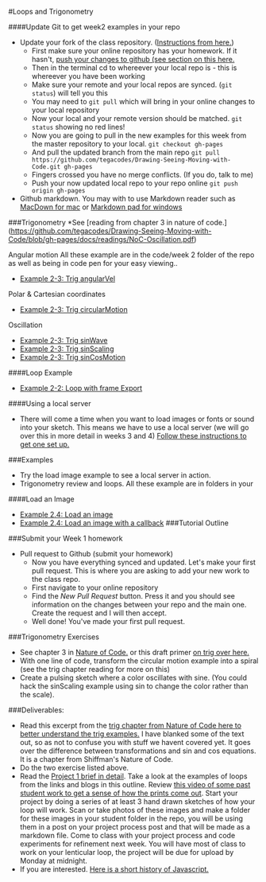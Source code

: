 #Loops and Trigonometry

####Update Git to get week2 examples in your repo
* Update your fork of the class repository. ([Instructions from here.](https://help.github.com/articles/merging-an-upstream-repository-into-your-fork/))
  * First make sure your online repository has your homework. If it hasn't, [push your changes to github (see section on this here.](https://github.com/tegacodes/Drawing-Seeing-Moving-with-Code/blob/gh-pages/docs/git.md)
  * Then in the terminal cd to whereever your local repo is - this is whereever you have been working
  * Make sure your remote and your local repos are synced. (`git status`) will tell you this
  * You may need to `git pull` which will bring in your online changes to your local repository
  * Now your local and your remote version should be matched. `git status` showing no red lines!
  * Now you are going to pull in the new examples for this week from the master repository to your local. `git checkout gh-pages`
  * And pull the updated branch from the main repo
  `git pull https://github.com/tegacodes/Drawing-Seeing-Moving-with-Code.git gh-pages`
  * Fingers crossed you have no merge conflicts. (If you do, talk to me)
  * Push your now updated local repo to your repo online `git push origin gh-pages`
* Github markdown. You may with to use Markdown reader such as [MacDown for mac](http://macdown.uranusjr.com/) or [Markdown pad for windows](http://markdownpad.com/)


###Trigonometry
*See [reading from chapter 3 in nature of code.] (https://github.com/tegacodes/Drawing-Seeing-Moving-with-Code/blob/gh-pages/docs/readings/NoC-Oscillation.pdf)

Angular motion
All these example are in the code/week 2 folder of the repo as well as being in code pen for your easy viewing..

* [Example 2-3: Trig angularVel](http://codepen.io/tega/pen/BjVEzE?editors=0010)  

Polar & Cartesian coordinates  

* [Example 2-3: Trig circularMotion](http://codepen.io/tega/pen/pgKBEj?editors=0010)  

Oscillation

* [Example 2-3: Trig sinWave](http://codepen.io/tega/pen/zraXKZ?editors=0010)  
* [Example 2-3: Trig sinScaling](http://codepen.io/tega/pen/rxKbqz?editors=0010)  
* [Example 2-3: Trig sinCosMotion](http://codepen.io/tega/pen/EPRJGQ?editors=0010)

####Loop Example

* [Example 2-2: Loop with frame Export](http://codepen.io/tega/pen/MKQpOX?editors=0010)

####Using a local server

* There will come a time when you want to load images or fonts or sound into your sketch. This means we have to use a local server (we will go over this in more detail in weeks 3 and 4) [Follow these instructions to get one set up.](https://github.com/processing/p5.js/wiki/Local-server)

###Examples
* Try the load image example to see a local server in action.
* Trigonometry review and loops. All these example are in folders in your

####Load an Image
* [Example 2.4: Load an image](https://github.com/tegacodes/Drawing-Seeing-Moving-with-Code/tree/gh-pages/code/2-4-LoadImage/image-1)
* [Example 2.4: Load an image with a callback](https://github.com/tegacodes/Drawing-Seeing-Moving-with-Code/tree/gh-pages/code/2-4-LoadImage/image-2-callback) 
###Tutorial Outline

###Submit your Week 1 homework

* Pull request to Github (submit your homework)
  * Now you have everything synced and updated. Let's make your first pull request. This is where you are asking to add your new work to the class repo.
  * First navigate to your online repository
  * Find the *New Pull Request* button. Press it and you should see information on the changes between your repo and the main one. Create the request and I will then accept.
  * Well done! You've made your first pull request.

###Trigonometry Exercises
* See chapter 3 in [Nature of Code.](https://github.com/tegacodes/Drawing-Seeing-Moving-with-Code/blob/gh-pages/docs/readings/NoC-Oscillation.pdf) or this draft primer [on trig over here.](http://www.trig.tegabrain.com/)
* With one line of code, transform the circular motion example into a spiral (see the trig chapter reading for more on this)
* Create a pulsing sketch where a color oscillates with sine. (You could hack the sinScaling example using sin to change the color rather than the scale).


###Deliverables:

* Read this excerpt from the [trig chapter from Nature of Code here to better understand the trig examples.](https://github.com/tegacodes/Drawing-Seeing-Moving-with-Code/blob/gh-pages/docs/readings/NoC-Oscillation.pdf) I have blanked some of the text out, so as not to confuse you with stuff we havent covered yet. It goes over the difference between transformations and sin and cos equations. It is a chapter from Shiffman's Nature of Code.
* Do the two exercise listed above.
* Read the [Project 1 brief in detail](https://github.com/tegacodes/Drawing-Seeing-Moving-with-Code/blob/gh-pages/docs/project1.md). Take a look at the examples of loops from the links and blogs in this outline. Review [this video of some past student work to get a sense of how the prints come out](https://vimeo.com/123751930). Start your project by doing a series of at least 3 hand drawn sketches of how your loop will work. Scan or take photos of these images and make a folder for these images in your student folder in the repo, you will be using them in a post on your project process post and that will be made as a markdown file. Come to class with your project process and code experiments for refinement next week. You will have most of class to work on your lenticular loop, the project will be due for upload by Monday at midnight.
* If you are interested. [Here is a short history of Javascript.](https://www.w3.org/community/webed/wiki/A_Short_History_of_JavaScript)
